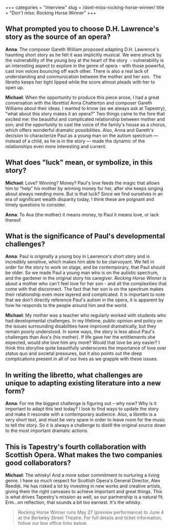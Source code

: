+++
categories = "Interview"
slug = /dont-miss-rocking-horse-winner/
title = "Don&#039;t miss: Rocking Horse Winner"
+++

## What prompted you to choose D.H. Lawrence's story as the source of an opera? 

**Anna**: The composer Gareth William proposed adapting D.H. Lawrence's haunting short story as he felt it was implicitly musical. We were struck by the vulnerability of the young boy at the heart of the story  - vulnerability is an interesting aspect to explore in the genre of opera - with those powerful, cast iron voices bouncing off each other. There is also a real lack of understanding and communication between the mother and her son.  The libretto keeps her tight lipped while the score almost pleads with her to open up.

**Michael**: When the opportunity to produce this piece arose, I had a great conversation with the librettist Anna Chatterton and composer Gareth Williams about their ideas. I wanted to know (as we always ask at Tapestry), "what about this story makes it an opera?" Two things came to the fore that excited me: the beautiful and complicated relationship between mother and son; and the opportunity to cast the voice of the family's house as a chorus, which offers wonderful dramatic possibilities. Also, Anna and Gareth's decision to characterize Paul as a young man on the autism spectrum — instead of a child, as he is in the story — made the dynamic of the relationships even more interesting and current.

## What does "luck" mean, or symbolize, in this story? 

**Michael**: Love? Winning? Money? Paul's love feeds the magic that allows him to "help" his mother by winning money for her, after she keeps singing about always needing more. But is that luck? Since we find ourselves in an era of significant wealth disparity today, I think these are poignant and timely questions to consider.

**Anna**: To Ava (the mother) it means money, to Paul it means love, or lack thereof.

## What is the significance of Paul's developmental challenges? 

**Anna**: Paul is originally a young boy in Lawrence's short story and is incredibly sensitive, which makes him able to be clairvoyant. We felt in order for the story to work on stage, and be contemporary, that Paul should be older. So we made Paul a young man who is on the autistic spectrum, and the gardener in the original story his caregiver. *Rocking Horse Winner* is about a mother who can't feel love for her son - and all the complexities that come with that disconnect. The fact that her son is on the spectrum makes their relationship even more layered and complicated. It is important to note that we don’t directly reference Paul's autism in the opera, it is apparent by how he responds to the people around him and the world. 

**Michael**: My mother was a teacher who regularly worked with students who had developmental challenges. In my lifetime, public opinion and policy on the issues surrounding disabilities have improved dramatically, but they remain poorly understood. In some ways, the story is less about Paul's challenges than Ava's (his mother). If life gave her the entitlements she expected, would she love him any more? Would that love be any easier? I think this storyline quite beautifully underscores the importance of love over status quo and societal pressures, but it also points out the deep complications present in all of our lives as we grapple with these issues.

## In writing the libretto, what challenges are unique to adapting existing literature into a new form?

**Anna**: For me the biggest challenge is figuring out – why now? Why is it important to adapt this text today? I look to find ways to update the story and make it resonate with a contemporary audience. Also, a libretto is a very short text, and must be very spare in order to leave room for the music to tell the story. So it is always a challenge to distill the original source down to the most important dramatic actions.

## This is Tapestry's fourth collaboration with Scottish Opera. What makes the two companies good collaborators?

**Michael**: The whisky! And a more sober commitment to nurturing a living genre.  I have so much respect for Scottish Opera's General Director, Alex Reedijk. He has risked a lot by investing in new works and creative artists, giving them the right canvases to achieve important and great things. This is what drives Tapestry's mission as well, so our partnership is a natural fit. Erm…on reflection, that sounds a bit too earnest. It's the whisky.

>Rocking Horse Winner runs May 27 (preview performance) to June 4 at the Berkeley Street Theatre. For full details and ticket information, follow our box office links below.
